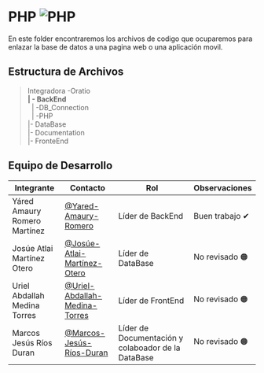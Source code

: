 # PHP ![PHP](https://img.shields.io/badge/PHP-777BB4?style=for-the-badge&logo=php&logoColor=white)

En este folder encontraremos los archivos de codigo que ocuparemos para enlazar la base de datos a una pagina web o una aplicación movil.
## Estructura de Archivos


>Integradora -Oratio<br>
>**| - BackEnd** <br>
>&nbsp;&nbsp;| -DB_Connection<br>
>&nbsp;&nbsp;| -PHP<br>
>|- DataBase<br>
>|- Documentation<br>
>|- FronteEnd<br>

## Equipo de Desarrollo

|Integrante|Contacto|Rol|Observaciones|
|----------|--------|---|-------------|
|Yáred Amaury Romero Martínez|[@Yared-Amaury-Romero](https://github.com/AmauryRomero1285)|Líder de BackEnd|Buen trabajo ✔|
|Josúe Atlai Martínez Otero|[@Josúe-Atlai-Martínez-Otero](https://github.com/Josue-Martinez-Otero)|Líder de DataBase|No revisado 🟠|
|Uriel Abdallah Medina Torres|[@Uriel-Abdallah-Medina-Torres](https://github.com/UrielMedina0302)|Líder de FrontEnd|No revisado 🟠|
|Marcos Jesús Ríos Duran|[@Marcos-Jesús-Ríos-Duran](https://github.com/Marcos-Jesus-Rios-Duran)|Líder de Documentación y colaboador de la DataBase|No revisado 🟠|